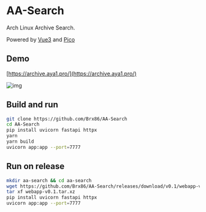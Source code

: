 # AA-Search

Arch Linux Archive Search.

Powered by [Vue3](https://cn.vuejs.org/) and [Pico](https://picocss.com/)

## Demo

[https://archive.aya1.pro/](https://archive.aya1.pro/)

![img](
![图片](https://user-images.githubusercontent.com/44391900/232077089-a3394935-c89a-49e4-a172-ed007aed5dfe.png)
)

## Build and run

```bash
git clone https://github.com/Brx86/AA-Search
cd AA-Search
pip install uvicorn fastapi httpx
yarn
yarn build
uvicorn app:app --port=7777
```

## Run on release

```bash
mkdir aa-search && cd aa-search
wget https://github.com/Brx86/AA-Search/releases/download/v0.1/webapp-v0.1.tar.xz
tar xf webapp-v0.1.tar.xz
pip install uvicorn fastapi httpx
uvicorn app:app --port=7777
```
